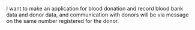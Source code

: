 I want to make an application for blood donation and record blood bank data and donor data, and communication with donors will be via message on the same number registered for the donor.
